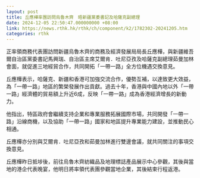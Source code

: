 ```yaml
---
layout: post
title: 丘應樺率團訪問烏魯木齊　晤新疆黨委書記及哈薩克副總理
date: 2024-12-05 22:50:47.000000000 +08:00
link: https://news.rthk.hk/rthk/ch/component/k2/1782302-20241205.htm
categories: rthk
---
```


正率領商務代表團訪問新疆烏魯木齊的商務及經濟發展局局長丘應樺，與新疆維吾爾自治區黨委書記馬興瑞、自治區主席艾爾肯．吐尼亞孜及哈薩克副總理茹曼加林會面，就促進三地經貿合作，共同開拓「一帶一路」全方位機遇交換意見。
 
丘應樺表示，哈薩克、新疆和香港可加強交流合作，優勢互補，以達致更大效益，為「一帶一路」地區的繁榮發展作出貢獻。過去十年，香港與中國內地以外「一帶一路」經濟體的貿易額上升近6成，反映「一帶一路」成為香港經濟增長的新動力。

他指出，特區政府會繼續支持企業和專業服務拓展國際市場，共同開發「一帶一路」沿線商機，以及協助「一帶一路」國家和地區提升專業能力建設，並推動民心相通。
       
丘應樺亦分別與艾爾肯．吐尼亞孜和茹曼加林進行雙邊會議，就共同關注的事項交換意見。

丘應樺昨日抵埗後，前往烏魯木齊紡織品及地理標誌產品展示中心參觀，其後與當地的港企代表晚宴，他明日將率領代表團參觀當地企業，其後結束行程返港。
